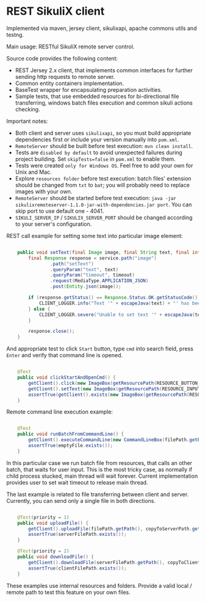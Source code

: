 REST SikuliX client
======

Implemented via maven, jersey client, sikulixapi, apache commons utils and testng.

Main usage: RESTful SikuliX remote server control.

Source code provides the following content:

 - REST Jersey 2.x client, that implements common interfaces for further sending http requests to remote server.
 - Common entity containers implementation.
 - BaseTest wrapper for encapsulating preparation activities.
 - Sample tests, that use embedded resources for bi-directional file transferring, windows batch files execution and common sikuli actions checking.

Important notes:

 - Both client and server uses `sikulixapi`, so you must build appropriate dependencies first or include your version manually into `pom.xml`.
 - `RemoteServer` should be built before test execution: `mvn clean install`.
 - Tests are `disabled by default` to avoid unexpected failures during project building. Set `skipTests=false` in `pom.xml` to enable them.
 - Tests were created `only for Windows OS`. Feel free to add your own for Unix and Mac.
 - Explore `resources folder` before test execution: batch files' extension should be changed from `txt` to `bat`; you will probably need to replace images with your own.
 - `RemoteServer` should be started before test execution: `java -jar sikulixremoteserver-1.1.0-jar-with-dependencies.jar port`. You can skip port to use default one - 4041.
 - `SIKULI_SERVER_IP` / `SIKULIX_SERVER_PORT` should be changed according to your server's configuration.
 
REST call example for setting some text into particular image element:

```java

    public void setText(final Image image, final String text, final int timeout) {
        final Response response = service.path("image")
                .path("setText")
                .queryParam("text", text)
                .queryParam("timeout", timeout)
                .request(MediaType.APPLICATION_JSON)
                .post(Entity.json(image));

        if (response.getStatus() == Response.Status.OK.getStatusCode()) {
            CLIENT_LOGGER.info("Text '" + escapeJava(text) + "' has been set to " + image.getValues());
        } else {
            CLIENT_LOGGER.severe("Unable to set text '" + escapeJava(text) + "' to " + image.getValues());
        }

        response.close();
    }
```

And appropriate test to click `Start` button, type `cmd` into search field, press `Enter` and verify that command line is opened.

```java

    @Test
    public void clickStartAndOpenCmd() {
        getClient().click(new ImageBox(getResourcePath(RESOURCE_BUTTON_IMAGE), SIMILARITY), WAIT_TIMEOUT);
        getClient().setText(new ImageBox(getResourcePath(RESOURCE_INPUT_IMAGE), SIMILARITY), "cmd" + Key.ENTER, WAIT_TIMEOUT);
        assertTrue(getClient().exists(new ImageBox(getResourcePath(RESOURCE_LABEL_IMAGE), SIMILARITY), WAIT_TIMEOUT));
    }
```

Remote command line execution example:

```java

    @Test
    public void runBatchFromCommandLine() {
        getClient().executeCommandLine(new CommandLineBox(filePath.getPath(), Arrays.asList("arg1", "arg2", "arg3"), WAIT_TIMEOUT));
        assertTrue(emptyFile.exists());
    }
```

In this particular case we run batch file from resources, that calls an other batch, that waits for user input.
This is the most tricky case, as normally if child process stucked, main thread will wait forever.
Current implementation provides user to set wait timeout to release main thread.

The last example is related to file transferring between client and server. Currently, you can send only a single file in both directions.

```java

    @Test(priority = 1)
    public void uploadFile() {
        getClient().uploadFile(filePath.getPath(), copyToServerPath.getPath());
        assertTrue(serverFilePath.exists());
    }

    @Test(priority = 2)
    public void downloadFile() {
        getClient().downloadFile(serverFilePath.getPath(), copyToClientPath.getPath());
        assertTrue(clientFilePath.exists());
    }
```

These examples use internal resources and folders. Provide a valid local / remote path to test this feature on your own files.